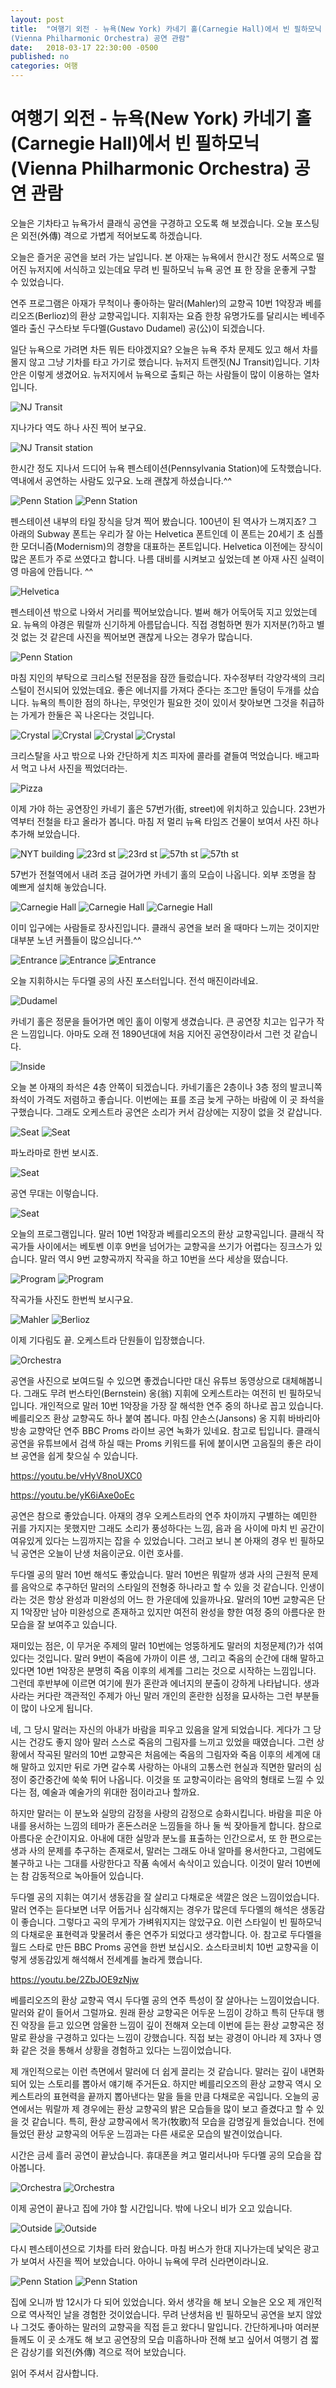 ```yaml
---
layout: post
title:  "여행기 외전 - 뉴욕(New York) 카네기 홀(Carnegie Hall)에서 빈 필하모닉
(Vienna Philharmonic Orchestra) 공연 관람"
date:   2018-03-17 22:30:00 -0500
published: no
categories: 여행
---
```


# 여행기 외전 - 뉴욕(New York) 카네기 홀(Carnegie Hall)에서 빈 필하모닉(Vienna Philharmonic Orchestra) 공연 관람

오늘은 기차타고 뉴욕가서 클래식 공연을 구경하고 오도록 해 보겠습니다. 오늘
포스팅은 외전(外傳) 격으로 가볍게 적어보도록 하겠습니다.

오늘은 즐거운 공연을 보러 가는 날입니다. 본 아재는 뉴욕에서 한시간 정도
서쪽으로 떨어진 뉴저지에 서식하고 있는데요 무려 빈 필하모닉 뉴욕 공연
표 한 장을 운좋게 구할 수 있었습니다.

연주 프로그램은 아재가 무척이나 좋아하는 말러(Mahler)의 교향곡 10번 1악장과
베를리오즈(Berlioz)의 환상 교향곡입니다. 지휘자는 요즘 한창 유명가도를 달리시는
베네주엘라 출신 구스타보 두다멜(Gustavo Dudamel) 공(公)이 되겠습니다. 

일단 뉴욕으로 가려면 차든 뭐든 타야겠지요? 오늘은 뉴욕 주차 문제도 있고 해서
차를 몰지 않고 그냥 기차를 타고 가기로 했습니다. 뉴저지 트랜짓(NJ Transit)입니다.
기차 안은 이렇게 생겼어요. 뉴저지에서 뉴욕으로 출퇴근 하는 사람들이 많이
이용하는 열차입니다.

![NJ Transit](/assets/2018-03-17-nyc-carnegie-hall/nj-transit.jpg)

지나가다 역도 하나 사진 찍어 보구요.

![NJ Transit station](/assets/2018-03-17-nyc-carnegie-hall/nj-transit-station.jpg)

한시간 정도 지나서 드디어 뉴욕 펜스테이션(Pennsylvania Station)에
도착했습니다.  역내에서 공연하는 사람도 있구요. 노래 괜찮게 하셨습니다.^^

![Penn Station](/assets/2018-03-17-nyc-carnegie-hall/penn-station-1.jpg)
![Penn Station](/assets/2018-03-17-nyc-carnegie-hall/penn-station-2.jpg)

펜스테이션 내부의 타일 장식을 당겨 찍어 봤습니다. 100년이 된 역사가 느껴지죠?
그 아래의 Subway 폰트는 우리가 잘 아는 Helvetica 폰트인데 이 폰트는 20세기 초
심플한 모더니즘(Modernism)의 경향을 대표하는 폰트입니다. Helvetica 이전에는
장식이 많은 폰트가 주로 쓰였다고 합니다. 나름 대비를 시켜보고 싶었는데 본 아재
사진 실력이 영 마음에 안듭니다. ^^

![Helvetica](/assets/2018-03-17-nyc-carnegie-hall/helvetica.jpg)

펜스테이션 밖으로 나와서 거리를 찍어보았습니다. 벌써 해가 어둑어둑 지고
있었는데요. 뉴욕의 야경은 뭐랄까 신기하게 아름답습니다. 직접 경험하면 뭔가
지저분(?)하고 별 것 없는 것 같은데 사진을 찍어보면 괜찮게 나오는 경우가 많습니다.

![Penn Station](/assets/2018-03-17-nyc-carnegie-hall/penn-station-out.jpg)

마침 지인의 부탁으로 크리스털 전문점을 잠깐 들렀습니다. 자수정부터 각양각색의
크리스털이 전시되어 있었는데요. 좋은 에너지를 가져다 준다는 조그만 돌덩이 두개를
샀습니다. 뉴욕의 특이한 점의 하나는, 무엇인가 필요한 것이 있이서 찾아보면
그것을 취급하는 가게가 한둘은 꼭 나온다는 것입니다.

![Crystal](/assets/2018-03-17-nyc-carnegie-hall/crystal-1.jpg)
![Crystal](/assets/2018-03-17-nyc-carnegie-hall/crystal-2.jpg)
![Crystal](/assets/2018-03-17-nyc-carnegie-hall/crystal-3.jpg)
![Crystal](/assets/2018-03-17-nyc-carnegie-hall/crystal-4.jpg)

크리스탈을 사고 밖으로 나와 간단하게 치즈 피자에 콜라를 곁들여 먹었습니다.
배고파서 먹고 나서 사진을 찍었더라는.

![Pizza](/assets/2018-03-17-nyc-carnegie-hall/pizza.jpg)

이제 가야 하는 공연장인 카네기 홀은 57번가(街, street)에 위치하고 있습니다. 
23번가 역부터 전철을 타고 올라가 봅니다. 마침 저 멀리 뉴욕 타임즈 건물이 보여서
사진 하나 추가해 보았습니다.

![NYT building](/assets/2018-03-17-nyc-carnegie-hall/nyt-building.jpg)
![23rd st](/assets/2018-03-17-nyc-carnegie-hall/23rd-1.jpg)
![23rd st](/assets/2018-03-17-nyc-carnegie-hall/23rd-2.jpg)
![57th st](/assets/2018-03-17-nyc-carnegie-hall/57th-1.jpg)
![57th st](/assets/2018-03-17-nyc-carnegie-hall/57th-2.jpg)

57번가 전철역에서 내려 조금 걸어가면 카네기 홀의 모습이 나옵니다. 외부 조명을
참 예쁘게 설치해 놓았습니다. 

![Carnegie Hall](/assets/2018-03-17-nyc-carnegie-hall/carnegie-hall-1.jpg)
![Carnegie Hall](/assets/2018-03-17-nyc-carnegie-hall/carnegie-hall-2.jpg)
![Carnegie Hall](/assets/2018-03-17-nyc-carnegie-hall/carnegie-hall-3.jpg)

이미 입구에는 사람들로 장사진입니다. 클래식 공연을 보러 올 때마다 느끼는
것이지만 대부분 노년 커플들이 많으십니다.^^ 

![Entrance](/assets/2018-03-17-nyc-carnegie-hall/entrance-1.jpg)
![Entrance](/assets/2018-03-17-nyc-carnegie-hall/entrance-2.jpg)
![Entrance](/assets/2018-03-17-nyc-carnegie-hall/entrance-3.jpg)

오늘 지휘하시는 두다멜 공의 사진 포스터입니다. 전석 매진이라네요. 

![Dudamel](/assets/2018-03-17-nyc-carnegie-hall/dudamel.jpg)

카네기 홀은 정문을 들어가면 메인 홀이 이렇게 생겼습니다. 큰 공연장 치고는
입구가 작은 느낌입니다. 아마도 오래 전 1890년대에 처음 지어진 공연장이라서
그런 것 같습니다.

![Inside](/assets/2018-03-17-nyc-carnegie-hall/inside.jpg)

오늘 본 아재의 좌석은 4층 안쪽이 되겠습니다. 카네기홀은 2층이나 3층 정의
발코니쪽 좌석이 가격도 저렴하고 좋습니다. 이번에는 표를 조금 늦게 구하는
바람에 이 곳 좌석을 구했습니다. 그래도 오케스트라 공연은 소리가 커서 감상에는
지장이 없을 것 같삽니다.

![Seat](/assets/2018-03-17-nyc-carnegie-hall/seat-1.jpg)
![Seat](/assets/2018-03-17-nyc-carnegie-hall/seat-2.jpg)

파노라마로 한번 보시죠.

![Seat](/assets/2018-03-17-nyc-carnegie-hall/seat-pano.jpg)

공연 무대는 이렇습니다.

![Seat](/assets/2018-03-17-nyc-carnegie-hall/seat-3.jpg)

오늘의 프로그램입니다. 말러 10번 1악장과 베를리오즈의 환상 교향곡입니다.
클래식 작곡가들 사이에서는 베토벤 이후 9번을 넘어가는 교향곡을 쓰기가 어렵다는
징크스가 있습니다. 말러 역시 9번 교향곡까지 작곡을 하고 10번을 쓰다 세상을
떴습니다. 

![Program](/assets/2018-03-17-nyc-carnegie-hall/program-1.jpg)
![Program](/assets/2018-03-17-nyc-carnegie-hall/program-2.jpg)

작곡가들 사진도 한번씩 보시구요.

![Mahler](/assets/2018-03-17-nyc-carnegie-hall/mahler.jpg)
![Berlioz](/assets/2018-03-17-nyc-carnegie-hall/berlioz.jpg)

이제 기다림도 끝. 오케스트라 단원들이 입장했습니다.

![Orchestra](/assets/2018-03-17-nyc-carnegie-hall/ready.jpg)

공연을 사진으로 보여드릴 수 있으면 좋겠습니다만 대신 유튜브 동영상으로
대체해봅니다. 그래도 무려 번스타인(Bernstein) 옹(翁) 지휘에 오케스트라는
여전히 빈 필하모닉입니다. 개인적으로 말러 10번 1악장을 가장 잘 해석한 연주
중의 하나로 꼽고 있습니다. 베를리오즈 환상 교향곡도 하나 붙여 봅니다. 마침
얀손스(Jansons) 옹 지휘 바바리아 방송 교향악단 연주 BBC Proms 라이브 공연
녹화가 있네요. 참고로 팁입니다. 클래식 공연을 유튜브에서 검색 하실 때는
Proms 키워드를 뒤에 붙이시면 고음질의 좋은 라이브 공연을 쉽게 찾으실 수
있습니다.

https://youtu.be/vHyV8noUXC0

https://youtu.be/yK6iAxe0oEc

공연은 참으로 좋았습니다. 아재의 경우 오케스트라의 연주 차이까지 구별하는
예민한 귀를 가지지는 못했지만 그래도 소리가 풍성하다는 느낌, 음과 음 사이에
마치 빈 공간이 여유있게 있다는 느낌까지는 잡을 수 있었습니다. 그러고 보니 본
아재의 경우 빈 필하모닉 공연은 오늘이 난생 처음이군요. 이런 호사를.

두다멜 공의 말러 10번 해석도 좋았습니다. 말러 10번은 뭐랄까 생과 사의 근원적
문제를 음악으로 추구하던 말러의 스타일의 전형중 하나라고 할 수 있을 것
같습니다.  인생이라는 것은 항상 완성과 미완성의 어느 한 가운데에 있을까나요.
말러의 10번 교향곡은 단지 1악장만 남아 미완성으로 존재하고 있지만 여전히
완성을 향한 여정 중의 아름다운 한 모습을 잘 보여주고 있습니다. 

재미있는 점은, 이 무거운 주제의 말러 10번에는 엉뚱하게도 말러의 치정문제(?)가
섞여 있다는 것입니다. 말러 9번이 죽음에 가까이 이른 생, 그리고 죽음의 순간에
대해 말하고 있다면 10번 1악장은 분명히 죽음 이후의 세계를 그리는 것으로
시작하는 느낌입니다. 그런데 후반부에 이르면 여기에 뭔가 혼란과 에너지의 분출이
강하게 나타납니다. 생과 사라는 커다란 객관적인 주제가 아닌 말러 개인의 혼란한
심정을 묘사하는 그런 부분들이 많이 나오게 됩니다.

네, 그 당시 말러는 자신의 아내가 바람을 피우고 있음을 알게 되었습니다. 게다가
그 당시는 건강도 좋지 않아 말러 스스로 죽음의 그림자를 느끼고 있었을
때였습니다. 그런 상황에서 작곡된 말러의 10번 교향곡은 처음에는 죽음의 그림자와
죽음 이후의 세계에 대해 말하고 있지만 뒤로 가면 갈수록 사랑하는 아내의
고통스런 현실과 직면한 말러의 심정이 중간중간에 쑥쑥 튀어 나옵니다. 이것을 또
교향곡이라는 음악의 형태로 느낄 수 있다는 점, 예술과 예술가의 위대한
점이라고나 할까요.

하지만 말러는 이 분노와 실망의 감정을 사랑의 감정으로 승화시킵니다. 바람을
피운 아내를 용서하는 느낌의 테마가 혼돈스러운 느낌들을 하나 둘 씩 잦아들게
합니다. 참으로 아름다운 순간이지요. 아내에 대한 실망과 분노를 표출하는
인간으로서, 또 한 편으로는 생과 사의 문제를 추구하는 존재로서, 말러는 그래도
아내 알마를 용서한다고, 그럼에도 불구하고 나는 그대를 사랑한다고 작품 속에서
속삭이고 있습니다. 이것이 말러 10번에는 참 감동적으로 녹아들어 있습니다. 

두다멜 공의 지휘는 여기서 생동감을 잘 살리고 다채로운 색깔은 얹은
느낌이었습니다. 말러 연주는 듣다보면 너무 어둡거나 심각해지는 경우가 많은데
두다멜의 해석은 생동감이 좋습니다. 그렇다고 곡의 무게가 가벼워지지는 않았구요.
이런 스타일이 빈 필하모닉의 다채로운 표현력과 맞물려서 좋은 연주가 되었다고
생각합니다. 아. 참고로 두다멜을 월드 스타로 만든 BBC Proms 공연을 한번
보십시오. 쇼스타코비치 10번 교향곡을 이렇게 생동감있게 해석해서 전세계를
놀라게 했습니다.

https://youtu.be/2ZbJOE9zNjw

베를리오즈의 환상 교향곡 역시 두다멜 공의 연주 특성이 잘 살아나는
느낌이었습니다. 말러와 같이 들어서 그럴까요. 원래 환상 교향곡은 어두운 느낌이
강하고 특히 단두대 행진 악장을 듣고 있으면 암울한 느낌이 깊이 전해져 오는데
이번에 듣는 환상 교향곡은 정말로 환상을 구경하고 있다는 느낌이 강했습니다.
직접 보는 광경이 아니라 제 3자나 영화 같은 것을 통해서 상황을 경험하고 있다는
느낌이었습니다. 

제 개인적으로는 이런 측면에서 말러에 더 쉽게 끌리는 것 같습니다. 말러는 깊이
내면화 되어 있는 스토리를 뽑아서 얘기해 주거든요. 하지만 베를리오즈의 환상
교향곡 역시 오케스트라의 표현력을 끝까지 뽑아낸다는 말을 들을 만큼 다채로운
곡입니다. 오늘의 공연에서는 뭐랄까 제 경우에는 환상 교향곡의 밝은 모습들을
많이 보고 즐겼다고 할 수 있을 것 같습니다. 특히, 환상 교향곡에서 목가(牧歌)적
모습을 감명깊게 들었습니다. 전에 들었던 환상 교향곡의 어두운 느낌과는 다른
새로운 모습의 발견이었습니다.

시간은 금세 흘러 공연이 끝났습니다. 휴대폰을 켜고 멀리서나마 두다멜 공의
모습을 잡아봅니다.

![Orchestra](/assets/2018-03-17-nyc-carnegie-hall/end-1.jpg)
![Orchestra](/assets/2018-03-17-nyc-carnegie-hall/end-2.jpg)

이제 공연이 끝나고 집에 가야 할 시간입니다. 밖에 나오니 비가 오고 있습니다.

![Outside](/assets/2018-03-17-nyc-carnegie-hall/outside-1.jpg)
![Outside](/assets/2018-03-17-nyc-carnegie-hall/outside-2.jpg)

다시 펜스테이션으로 기차를 타러 왔습니다. 마침 버스가 한대 지나가는데 낯익은
광고가 보여서 사진을 찍어 보았습니다. 아아니 뉴욕에 무려 신라면이라니요.

![Penn Station](/assets/2018-03-17-nyc-carnegie-hall/going-home-1.jpg)
![Penn Station](/assets/2018-03-17-nyc-carnegie-hall/going-home-2.jpg)

집에 오니까 밤 12시가 다 되어 있었습니다. 와서 생각을 해 보니 오늘은 오오 제
개인적으로 역사적인 날을 경험한 것이었습니다. 무려 난생처음 빈 필하모닉 공연을
보지 않았나 그것도 좋아하는 말러의 교향곡을 직접 듣고 왔다니 말입니다.
간단하게나마 여러분들께도 이 곳 소개도 해 보고 공연장의 모습 미흡하나마 전해
보고 싶어서 여행기 겸 짧은 감상기를 외전(外傳) 격으로 적어 보았습니다.

읽어 주셔서 감사합니다.

